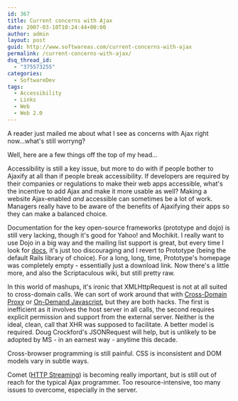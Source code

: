 ```yaml
---
id: 367
title: Current concerns with Ajax
date: 2007-03-10T10:24:44+00:00
author: admin
layout: post
guid: http://www.softwareas.com/current-concerns-with-ajax
permalink: /current-concerns-with-ajax/
dsq_thread_id:
  - "375573255"
categories:
  - SoftwareDev
tags:
  - Accessibility
  - Links
  - Web
  - Web 2.0
---
```

A reader just mailed me about what I see as concerns with Ajax right now...what's still worryng?

Well, here are a few things off the top of my head...

Accessibility is still a key issue, but more to do with if people bother to Ajaxify at all than if people break accessibility. If developers are required by their companies or regulations to make their web apps accessible, what's the incentive to add Ajax and make it more usable as well? Making a website Ajax-enabled *and* accessible can sometimes be a lot of work. Managers really have to be aware of the benefits of Ajaxifying their apps so they can make a balanced choice.

Documentation for the key open-source frameworks (prototype and dojo) is still very lacking, though it's good for Yahoo! and Mochikit. I really want to use Dojo in a big way and the mailing list support is great, but every time I look for <a href="http://manual.dojotoolkit.org">docs</a>, it's just too discouraging and I revert to Prototype (being the default Rails library of choice). For a long, long, time, Prototype's homepage was completely empty - essentially just a download link. Now there's a little more, and also the Scriptaculous wiki, but still pretty raw.

In this world of mashups, it's ironic that XMLHttpRequest is not at all suited to cross-domain calls. We can sort of work around that with <a href="http://ajaxpatterns.org/Cross-Domain_Proxy">Cross-Domain Proxy</a> or <a href="http://ajaxpatterns.org/On-Demand_Javascript">On-Demand Javascript</a>, but they are both hacks. The first is inefficient as it involves the host server in all calls, the second requires explicit permission and support from the external server. Neither is the ideal, clean, call that XHR was supposed to facilitate. A better model is required. Doug Crockford's JSONRequest will help, but is unlikely to be adopted by MS - in an earnest way - anytime this decade.

Cross-browser programming is still painful. CSS is inconsistent and DOM models vary in subtle ways.

Comet (<a href="http://ajaxpatterns.org/HTTP_Streaming">HTTP Streaming</a>) is becoming really important, but is still out of reach for the typical Ajax programmer. Too resource-intensive, too many issues to overcome, especially in the server.